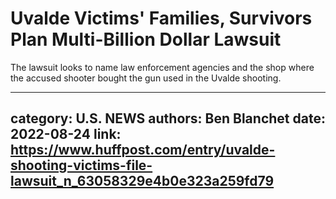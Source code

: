 # Uvalde Victims' Families, Survivors Plan Multi-Billion Dollar Lawsuit

The lawsuit looks to name law enforcement agencies and the shop where the accused shooter bought the gun used in the Uvalde shooting.

---
category: U.S. NEWS
authors: Ben Blanchet
date: 2022-08-24
link: https://www.huffpost.com/entry/uvalde-shooting-victims-file-lawsuit_n_63058329e4b0e323a259fd79
---
